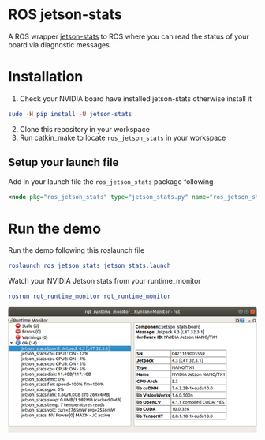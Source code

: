 # ROS jetson-stats

A ROS wrapper [jetson-stats](https://github.com/rbonghi/jetson_stats) to ROS where you can read the status of your board via diagnostic messages.

# Installation

1. Check your NVIDIA board have installed jetson-stats otherwise install it
```elm
sudo -H pip install -U jetson-stats
```
2. Clone this repository in your workspace
3. Run catkin_make to locate `ros_jetson_stats` in your workspace

## Setup your launch file

Add in your launch file the `ros_jetson_stats` package following
```xml
<node pkg="ros_jetson_stats" type="jetson_stats.py" name="ros_jetson_stats"/>
```

# Run the demo

Run the demo following this roslaunch file
```elm
roslaunch ros_jetson_stats jetson_stats.launch
```
Watch your NVIDIA Jetson stats from your runtime_monitor
```elm
rosrun rqt_runtime_monitor rqt_runtime_monitor
```
![runtime_monitor](.github/runtime_monitor.png)